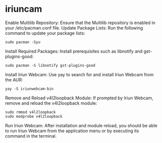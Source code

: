 # iriuncam

Enable Multilib Repository: Ensure that the Multilib repository is enabled in your /etc/pacman.conf file.
Update Package Lists: Run the following command to update your package lists:
```
sudo pacman -Syu
```
Install Required Packages: Install prerequisites such as libnotify and gst-plugins-good:
```
sudo pacman -S libnotify gst-plugins-good
```
Install Iriun Webcam: Use yay to search for and install Iriun Webcam from the AUR:
```
yay -S iriunwebcam-bin
```
Remove and Reload v4l2loopback Module: If prompted by Iriun Webcam, remove and reload the v4l2loopback module:
```
sudo rmmod v4l2loopback
sudo modprobe v4l2loopback
```
Run Iriun Webcam: After installation and module reload, you should be able to run Iriun Webcam from the application menu or by executing its command in the terminal.
